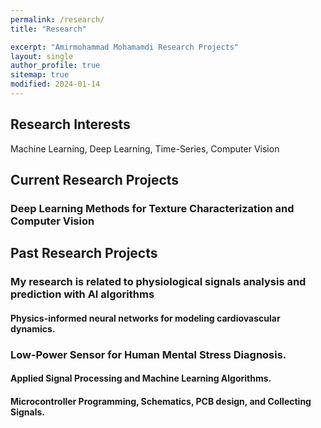 ```yaml
---
permalink: /research/
title: "Research"

excerpt: "Amirmohammad Mohamamdi Research Projects"
layout: single
author_profile: true
sitemap: true
modified: 2024-01-14
---
```

## Research Interests
 Machine Learning, Deep Learning, Time-Series, Computer Vision


## Current Research Projects

### Deep Learning Methods for Texture Characterization and Computer Vision

## Past Research Projects

### My research is related to physiological signals analysis and prediction with AI algorithms
#### Physics-informed neural networks for modeling cardiovascular dynamics.

### Low-Power Sensor for Human Mental Stress Diagnosis. 
#### Applied Signal Processing and Machine Learning Algorithms.
#### Microcontroller Programming, Schematics, PCB design, and Collecting Signals.



